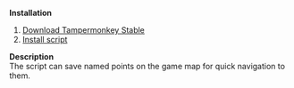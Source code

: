 **Installation**<br/>
1. [Download Tampermonkey Stable](https://www.tampermonkey.net)
2. [Install script](https://github.com/TouchedByDarkness/PixelPlanet-Bot/raw/master/InitScript.user.js)

**Description**<br/>
 The script can save named points on the game map for quick navigation to them.
